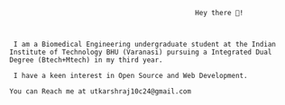                                                   Hey there 👋!



     I am a Biomedical Engineering undergraduate student at the Indian Institute of Technology BHU (Varanasi) pursuing a Integrated Dual Degree (Btech+Mtech) in my third year.

     I have a keen interest in Open Source and Web Development.
     
    You can Reach me at utkarshraj10c24@gmail.com

    
